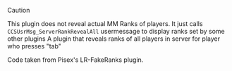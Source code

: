 
> [!CAUTION]
> This plugin does not reveal actual MM Ranks of players. It just calls `CCSUsrMsg_ServerRankRevealAll` usermessage to display ranks set by some other plugins
 A plugin that reveals ranks of all players in server for player who presses "tab"

Code taken from Pisex's LR-FakeRanks plugin.